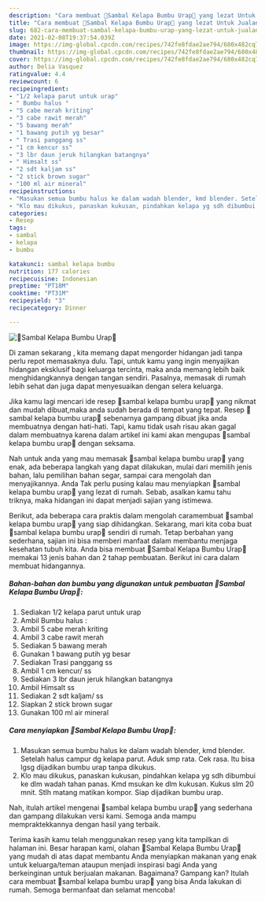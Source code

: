 ```yaml
---
description: "Cara membuat 🌴Sambal Kelapa Bumbu Urap🌴 yang lezat Untuk Jualan"
title: "Cara membuat 🌴Sambal Kelapa Bumbu Urap🌴 yang lezat Untuk Jualan"
slug: 682-cara-membuat-sambal-kelapa-bumbu-urap-yang-lezat-untuk-jualan
date: 2021-02-08T19:37:54.039Z
image: https://img-global.cpcdn.com/recipes/742fe8fdae2ae794/680x482cq70/🌴sambal-kelapa-bumbu-urap🌴-foto-resep-utama.jpg
thumbnail: https://img-global.cpcdn.com/recipes/742fe8fdae2ae794/680x482cq70/🌴sambal-kelapa-bumbu-urap🌴-foto-resep-utama.jpg
cover: https://img-global.cpcdn.com/recipes/742fe8fdae2ae794/680x482cq70/🌴sambal-kelapa-bumbu-urap🌴-foto-resep-utama.jpg
author: Delia Vasquez
ratingvalue: 4.4
reviewcount: 6
recipeingredient:
- "1/2 kelapa parut untuk urap"
- " Bumbu halus "
- "5 cabe merah kriting"
- "3 cabe rawit merah"
- "5 bawang merah"
- "1 bawang putih yg besar"
- " Trasi panggang ss"
- "1 cm kencur ss"
- "3 lbr daun jeruk hilangkan batangnya"
- " Himsalt ss"
- "2 sdt kaljam ss"
- "2 stick brown sugar"
- "100 ml air mineral"
recipeinstructions:
- "Masukan semua bumbu halus ke dalam wadah blender, kmd blender. Setelah halus campur dg kelapa parut. Aduk smp rata. Cek rasa. Itu bisa lgsg dijadikan bumbu urap tanpa dikukus."
- "Klo mau dikukus, panaskan kukusan, pindahkan kelapa yg sdh dibumbui ke dlm wadah tahan panas. Kmd msukan ke dlm kukusan. Kukus slm 20 mnit. Stlh matang matikan kompor. Siap dijadikan bumbu urap."
categories:
- Resep
tags:
- sambal
- kelapa
- bumbu

katakunci: sambal kelapa bumbu 
nutrition: 177 calories
recipecuisine: Indonesian
preptime: "PT18M"
cooktime: "PT31M"
recipeyield: "3"
recipecategory: Dinner

---
```



![🌴Sambal Kelapa Bumbu Urap🌴](https://img-global.cpcdn.com/recipes/742fe8fdae2ae794/680x482cq70/🌴sambal-kelapa-bumbu-urap🌴-foto-resep-utama.jpg)

Di zaman  sekarang , kita memang dapat mengorder hidangan jadi tanpa perlu repot memasaknya dulu. Tapi, untuk kamu yang ingin menyajikan hidangan eksklusif bagi keluarga tercinta, maka anda memang lebih baik menghidangkannya dengan tangan sendiri. Pasalnya, memasak di rumah lebih sehat dan juga dapat menyesuaikan dengan selera keluarga.

Jika kamu lagi mencari ide resep 🌴sambal kelapa bumbu urap🌴 yang nikmat dan mudah dibuat,maka anda sudah berada di tempat yang tepat. Resep 🌴sambal kelapa bumbu urap🌴  sebenarnya gampang dibuat jika anda membuatnya dengan hati-hati. Tapi, kamu tidak usah risau akan gagal dalam membuatnya 
karena dalam artikel ini kami akan mengupas 🌴sambal kelapa bumbu urap🌴 dengan seksama.  



Nah untuk anda yang mau memasak 🌴sambal kelapa bumbu urap🌴 yang enak, ada beberapa langkah yang dapat dilakukan, mulai dari memilih jenis bahan, lalu pemilihan bahan segar, sampai cara mengolah dan menyajikannya. Anda Tak perlu pusing kalau mau menyiapkan 🌴sambal kelapa bumbu urap🌴 yang lezat di rumah. Sebab, asalkan kamu  tahu triknya, maka hidangan ini dapat menjadi sajian yang istimewa.

Berikut, ada beberapa cara praktis  dalam mengolah caramembuat 🌴sambal kelapa bumbu urap🌴 yang siap dihidangkan. Sekarang, mari kita coba buat 🌴sambal kelapa bumbu urap🌴 sendiri di rumah. Tetap berbahan yang sederhana, sajian ini bisa memberi manfaat dalam membantu menjaga kesehatan tubuh kita. Anda bisa membuat 🌴Sambal Kelapa Bumbu Urap🌴 memakai 13 jenis bahan dan 2 tahap pembuatan. Berikut ini cara dalam membuat hidangannya.

<!--inarticleads1-->

##### Bahan-bahan dan bumbu yang digunakan untuk pembuatan 🌴Sambal Kelapa Bumbu Urap🌴:

1. Sediakan 1/2 kelapa parut untuk urap
1. Ambil  Bumbu halus :
1. Ambil 5 cabe merah kriting
1. Ambil 3 cabe rawit merah
1. Sediakan 5 bawang merah
1. Gunakan 1 bawang putih yg besar
1. Sediakan  Trasi panggang ss
1. Ambil 1 cm kencur/ ss
1. Sediakan 3 lbr daun jeruk hilangkan batangnya
1. Ambil  Himsalt ss
1. Sediakan 2 sdt kaljam/ ss
1. Siapkan 2 stick brown sugar
1. Gunakan 100 ml air mineral




<!--inarticleads2-->

##### Cara menyiapkan 🌴Sambal Kelapa Bumbu Urap🌴:

1. Masukan semua bumbu halus ke dalam wadah blender, kmd blender. Setelah halus campur dg kelapa parut. Aduk smp rata. Cek rasa. Itu bisa lgsg dijadikan bumbu urap tanpa dikukus.
1. Klo mau dikukus, panaskan kukusan, pindahkan kelapa yg sdh dibumbui ke dlm wadah tahan panas. Kmd msukan ke dlm kukusan. Kukus slm 20 mnit. Stlh matang matikan kompor. Siap dijadikan bumbu urap.




Nah, itulah artikel mengenai  🌴sambal kelapa bumbu urap🌴  yang sederhana dan gampang dilakukan versi kami. Semoga anda mampu mempraktekkannya dengan hasil yang terbaik. 

Terima kasih kamu telah menggunakan resep yang kita tampilkan di halaman ini. Besar harapan kami, olahan  🌴Sambal Kelapa Bumbu Urap🌴 yang mudah di atas dapat membantu Anda menyiapkan makanan yang enak untuk keluarga/teman ataupun menjadi inspirasi bagi Anda yang berkeinginan untuk berjualan makanan. Bagaimana? Gampang kan? Itulah cara membuat 🌴sambal kelapa bumbu urap🌴 yang bisa Anda lakukan di rumah. Semoga bermanfaat dan selamat mencoba!


